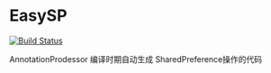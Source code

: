 # EasySP
[![Build Status](https://travis-ci.org/BaronZ/EasySP.png?branch=master)](https://travis-ci.org/BaronZ/EasySP)

AnnotationProdessor 编译时期自动生成 SharedPreference操作的代码
